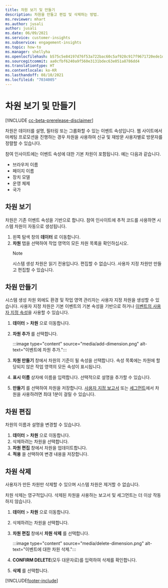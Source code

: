 ```yaml
---
title: 차원 보기 및 만들기
description: 차원을 만들고 편집 및 삭제하는 방법.
ms.reviewer: mhart
ms.author: jusali
author: jusali
ms.date: 06/09/2021
ms.service: customer-insights
ms.subservice: engagement-insights
ms.topic: how-to
ms.manager: shellyha
ms.openlocfilehash: b575c5e84197d76f53a722bac60c5af928c917f9671720ede1de38c4a7478be4
ms.sourcegitcommit: aa0cfbf6240a9f560e3131bdec63e051a8786dd4
ms.translationtype: HT
ms.contentlocale: ko-KR
ms.lasthandoff: 08/10/2021
ms.locfileid: "7034005"
---
```

# <a name="view-and-create-dimensions"></a>차원 보기 및 만들기

[!INCLUDE [cc-beta-prerelease-disclaimer](includes/cc-beta-prerelease-disclaimer.md)]

차원은 데이터를 설명, 필터링 또는 그룹화할 수 있는 이벤트 속성입니다. 웹 사이트에서 마케팅 프로모션을 진행하는 경우 차원을 사용하여 신규 및 재방문 사용자별로 방문자를 정렬할 수 있습니다.  

참여 인사이트에는 이벤트 속성에 대한 기본 차원이 포함됩니다. 예는 다음과 같습니다.

- 브라우저 이름
- 페이지 이름
- 장치 모델
- 운영 체제
- 국가

## <a name="view-dimensions"></a>차원 보기

차원은 기존 이벤트 속성을 기반으로 합니다. 참여 인사이트에 추적 코드를 사용하면 시스템 차원이 자동으로 생성됩니다.

1. 왼쪽 탐색 창의 **데이터** 로 이동합니다. 
1. **차원** 탭을 선택하여 작업 영역의 모든 차원 목록을 확인하십시오. 
   > [!NOTE]
   > 시스템 생성 차원은 읽기 전용입니다. 편집할 수 없습니다. 사용자 지정 차원만 만들고 편집할 수 있습니다.

## <a name="create-a-dimension"></a>차원 만들기

시스템 생성 차원 외에도 환경 및 작업 영역 관리자는 사용자 지정 차원을 생성할 수 있습니다. 사용자 지정 차원은 기본 이벤트의 기본 속성을 기반으로 하거나 [이벤트의 사용자 지정 속성](advanced-SDK-implementation.md)을 사용할 수 있습니다.

1. **데이터** > **차원** 으로 이동합니다.
1. **차원 추가** 를 선택합니다.

   :::image type="content" source="media/add-dimension.png" alt-text="이벤트에 차원 추가.":::

1. **차원 만들기** 창에서 차원의 기준이 될 속성을 선택합니다. 속성 목록에는 차원에 할당되지 않은 작업 영역의 모든 속성이 표시됩니다.
1. **표시 이름** 상자에 이름을 입력합니다. 선택적으로 설명을 추가할 수 있습니다.
1. **만들기** 를 선택하여 차원을 저장합니다. [사용자 지정 보고서](custom-reports.md) 또는 [세그먼트](segments.md)에서 차원을 사용하려면 최대 1분이 걸릴 수 있습니다. 

## <a name="edit-a-dimension"></a>차원 편집

차원의 이름과 설명을 변경할 수 있습니다.

1. **데이터** > **차원** 으로 이동합니다.
1. 삭제하려는 차원을 선택합니다.
1. **차원 편집** 창에서 차원을 업데이트합니다.
1. **적용** 을 선택하여 변경 내용을 저장합니다.

## <a name="delete-a-dimension"></a>차원 삭제

사용자가 만든 차원만 삭제할 수 있으며 시스템 차원은 제거할 수 없습니다.

차원 삭제는 영구적입니다. 삭제된 차원을 사용하는 보고서 및 세그먼트는 더 이상 작동하지 않습니다. 

1. **데이터** > **차원** 으로 이동합니다.
1. 삭제하려는 차원을 선택합니다.
1. **차원 편집** 창에서 **차원 삭제** 를 선택합니다.

   :::image type="content" source="media/delete-dimension.png" alt-text="이벤트에 대한 차원 삭제.":::

1. **CONFIRM DELETE**(모두 대문자로)를 입력하여 삭제를 확인합니다. 
1. **삭제** 를 선택합니다.

[!INCLUDE[footer-include](../includes/footer-banner.md)]
